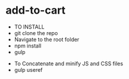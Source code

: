 # add-to-cart
<ul>
<li>TO INSTALL</li>
<li>git clone the repo</li>
<li>Navigate to the root folder</li>
<li>npm install</li>
<li>gulp</li>
 </ul>

<ul>
  <li>To Concatenate and minify JS and CSS files</li>
  <li>gulp useref</li>
</ul>
